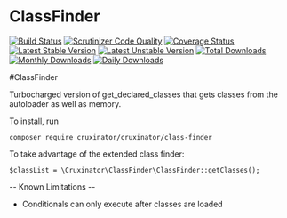 # ClassFinder
[![Build Status](https://travis-ci.org/cruxinator/ClassFinder.svg?branch=master)](https://travis-ci.org/cruxinator/ClassFinder)
[![Scrutinizer Code Quality](https://scrutinizer-ci.com/g/cruxinator/ClassFinder/badges/quality-score.png?b=master)](https://scrutinizer-ci.com/g/cruxinator/ClassFinder/?branch=master)
[![Coverage Status](https://coveralls.io/repos/github/cruxinator/ClassFinder/badge.svg?branch=master)](https://coveralls.io/github/cruxinator/ClassFinder?branch=master)
[![Latest Stable Version](https://poser.pugx.org/cruxinator/class-finder/v/stable)](https://packagist.org/packages/cruxinator/class-finder)
[![Latest Unstable Version](https://poser.pugx.org/cruxinator/class-finder/v/unstable)](https://packagist.org/packages/cruxinator/class-finder)
[![Total Downloads](https://poser.pugx.org/cruxinator/class-finder/downloads)](https://packagist.org/packages/cruxinator/class-finder)
[![Monthly Downloads](https://poser.pugx.org/cruxinator/class-finder/d/monthly)](https://packagist.org/packages/cruxinator/class-finder)
[![Daily Downloads](https://poser.pugx.org/cruxinator/class-finder/d/daily)](https://packagist.org/packages/cruxinator/class-finder)

#ClassFinder

Turbocharged version of get_declared_classes that gets classes from the autoloader as well as memory.

To install, run
```
composer require cruxinator/cruxinator/class-finder
```

To take advantage of the extended class finder:

```
$classList = \Cruxinator\ClassFinder\ClassFinder::getClasses();
```

-- Known Limitations --
* Conditionals can only execute after classes are loaded